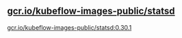 
[gcr.io/kubeflow-images-public/statsd](https://hub.docker.com/r/anjia0532/kubeflow-images-public.statsd/tags/)
-----


[gcr.io/kubeflow-images-public/statsd:0.30.1](https://hub.docker.com/r/anjia0532/kubeflow-images-public.statsd/tags/)


